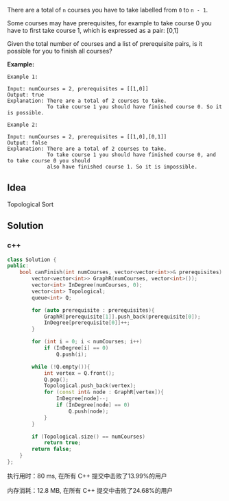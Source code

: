 There are a total of `n` courses you have to take labelled from `0` to `n - 1`.

Some courses may have prerequisites, for example to take course 0 you have to first take course 1, which is expressed as a pair: [0,1]

Given the total number of courses and a list of prerequisite pairs, is it possible for you to finish all courses?



**Example:**
```
Example 1:

Input: numCourses = 2, prerequisites = [[1,0]]
Output: true
Explanation: There are a total of 2 courses to take. 
             To take course 1 you should have finished course 0. So it is possible.
             
Example 2:

Input: numCourses = 2, prerequisites = [[1,0],[0,1]]
Output: false
Explanation: There are a total of 2 courses to take. 
             To take course 1 you should have finished course 0, and to take course 0 you should
             also have finished course 1. So it is impossible.
```

## Idea

Topological Sort

## Solution

### c++

```c++
class Solution {
public:
    bool canFinish(int numCourses, vector<vector<int>>& prerequisites) {
        vector<vector<int>> GraphR(numCourses, vector<int>());
        vector<int> InDegree(numCourses, 0);
        vector<int> Topological;
        queue<int> Q;

        for (auto prerequisite : prerequisites){
            GraphR[prerequisite[1]].push_back(prerequisite[0]);
            InDegree[prerequisite[0]]++;
        }

        for (int i = 0; i < numCourses; i++)
            if (InDegree[i] == 0) 
                Q.push(i);

        while (!Q.empty()){
            int vertex = Q.front();
            Q.pop();
            Topological.push_back(vertex);
            for (const int& node : GraphR[vertex]){
                InDegree[node]--;
                if (InDegree[node] == 0)
                    Q.push(node);
            }
        }

        if (Topological.size() == numCourses)
            return true;
        return false;
    }
};
```
执行用时：80 ms, 在所有 C++ 提交中击败了13.99%的用户

内存消耗：12.8 MB, 在所有 C++ 提交中击败了24.68%的用户

